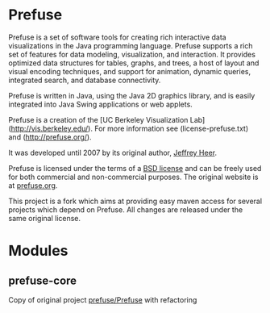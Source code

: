 # Prefuse

Prefuse is a set of software tools for creating rich interactive data 
visualizations in the Java programming language. 
Prefuse supports a rich set of features for data modeling, visualization, 
and interaction. It provides optimized data structures for tables, graphs, 
and trees, a host of layout and visual encoding techniques, and support 
for animation, dynamic queries, integrated search, and database connectivity. 

Prefuse is written in Java, using the Java 2D graphics library, and is 
easily integrated into Java Swing applications or web applets.

Prefuse is a creation of the [UC Berkeley Visualization Lab] (http://vis.berkeley.edu/). 
For more information see (license-prefuse.txt) and (http://prefuse.org/). 

It was developed until 2007 by its original author, [Jeffrey Heer](http://homes.cs.washington.edu/~jheer/). 

Prefuse is licensed under the terms of a [BSD license](prefuse-core/license-prefuse.txt) and can be freely used for 
both commercial and non-commercial purposes. The original website is at [prefuse.org](http://prefuse.org/).

This project is a fork which aims at providing easy maven access for several projects which depend on Prefuse. 
All changes are released under the same original license.

# Modules

## prefuse-core

Copy of original project [prefuse/Prefuse](https://github.com/prefuse/Prefuse) with refactoring
